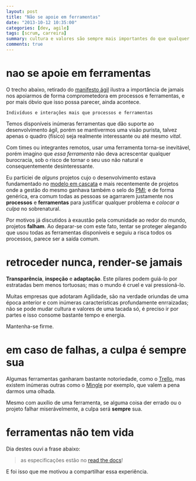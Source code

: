 ```yaml
---
layout: post 
title: "Não se apoie em ferramentas"
date: "2013-10-12 10:35:00"
categories: [dev, agile]
tags: [scrum, carreira]
summary: cultura e valores são sempre mais importantes do que qualquer ferramenta.
comments: true
---
```

# nao se apoie em ferramentas
O trecho abaixo, retirado do [manifesto ágil](http://agilemanifesto.org/iso/ptbr/) ilustra a importância de jamais nos apoiarmos de forma comprometedora em processos e ferramentas, e por mais óbvio que isso possa parecer, ainda acontece.

```
Indivíduos e interações mais que processos e ferramentas
```

Temos disponíveis inúmeras ferramentas que dão suporte ao desenvolvimento ágil, porém se mantivermos uma visão purista, talvez apenas o quadro (físico) seja realmente interessante ou até mesmo *vital*.

Com times ou integrantes remotos, usar uma ferramenta torna-se inevitável, porém imagino que *essa ferramenta* não deva acrescentar qualquer burocracia, sob o risco de tornar o seu uso não natural e consequentemente desinteressante.

Eu particiei de *alguns* projetos cujo o desenvolvimento estava fundamentado no [modelo em cascata](http://pt.wikipedia.org/wiki/Modelo_em_cascata) e mais recentemente de projetos onde a gestão do mesmo ganhava também o selo do [PMI](http://www.pmi.org); e de forma genérica, era comum todas as pessoas se agarrarem justamente nos **processos** e **ferramentas** para justificar qualquer problema e *colocar a culpa* no sobrenatural.

Por motivos já discutidos à exaustão pela comunidade ao redor do mundo, projetos **falham**. Ao deparar-se com este fato, tentar se proteger alegando que usou todas as ferramentas disponíveis e seguiu a risca todos os processos, parece ser a saída comum.

# retroceder nunca, render-se jamais

**Transparência**, **inspeção** e **adaptação**. Este pilares podem guiá-lo por estratadas bem menos tortuosas; mas o mundo é cruel e vai pressioná-lo.

Muitas empresas que adotaram Agilidade, são na verdade oriundas de uma época anterior e com inúmeras características profundamente enrraizadas; não se pode mudar cultura e valores de uma tacada só, é preciso ir por partes e isso consome bastante tempo e energia.

Mantenha-se firme.

# em caso de falhas, a culpa é sempre sua

Algumas ferramentas ganharam bastante notoriedade, como o [Trello](http://www.trello.com), mas existem inúmeras outras como o [Mingle](http://www.thoughtworks.com/products/mingle-agile-project-management) por exemplo, que valem a pena darmos uma olhada.

Mesmo com auxílio de uma ferramenta, se alguma coisa der errado ou o projeto falhar miserávelmente, a culpa será **sempre** sua.

# ferramentas não tem vida

Dia destes ouvi a frase abaixo:

> as especificações estão no [read the docs](https://readthedocs.org/)!

E foi isso que me motivou a compartilhar essa experiência.
